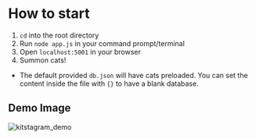 # How to start
1. `cd` into the root directory
2. Run `node app.js` in your command prompt/terminal
3. Open `localhost:5001` in your browser
4. Summon cats!

- The default provided `db.json` will have cats preloaded. You can set the content inside the file with `{}` to have a blank database.

## Demo Image
![kitstagram_demo](https://github.com/aznguymp4/kitstagram/assets/48527495/accd5e10-b17b-47db-8699-32cd2fe1207c)
